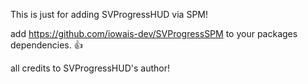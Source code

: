 This is just for adding SVProgressHUD via SPM!

add https://github.com/iowais-dev/SVProgressSPM to your packages dependencies. 👍

all credits to SVProgressHUD's author!
